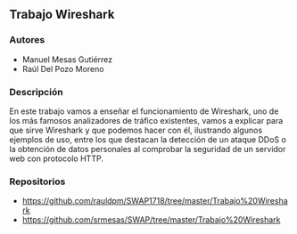 ## Trabajo Wireshark ##

### Autores ###

- Manuel Mesas Gutiérrez
- Raúl Del Pozo Moreno

### Descripción ###

En este trabajo vamos a enseñar el funcionamiento de Wireshark, uno de los más famosos analizadores de tráfico existentes, vamos a explicar para que sirve Wireshark y que podemos hacer con él, ilustrando algunos ejemplos de uso, entre los que destacan la detección de un ataque DDoS o la obtención de datos personales al comprobar la seguridad de un servidor web con protocolo HTTP.

### Repositorios ###

- https://github.com/rauldpm/SWAP1718/tree/master/Trabajo%20Wireshark
- https://github.com/srmesas/SWAP/tree/master/Trabajo%20Wireshark
